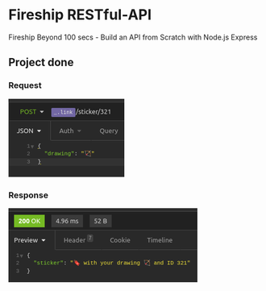 # Fireship RESTful-API
Fireship Beyond 100 secs - Build an API from Scratch with Node.js Express

## Project done

### Request
![](req.png)

### Response
![](resp.png)
